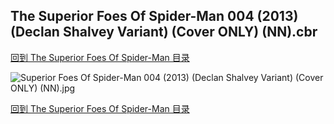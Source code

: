 ## The Superior Foes Of Spider-Man 004 (2013) (Declan Shalvey Variant) (Cover ONLY) (NN).cbr


[回到 The Superior Foes Of Spider-Man 目录](https://github.com/alicewish/markdown/blob/master/series/Superior-Foes-Of-Spider-Man.md)


![Superior Foes Of Spider-Man 004 (2013) (Declan Shalvey Variant) (Cover ONLY) (NN).jpg](https://wx1.sinaimg.cn/large/6a9fdecaly1fr0y1hijo1j20zk1iq1kx.jpg)

[回到 The Superior Foes Of Spider-Man 目录](https://github.com/alicewish/markdown/blob/master/series/Superior-Foes-Of-Spider-Man.md)

